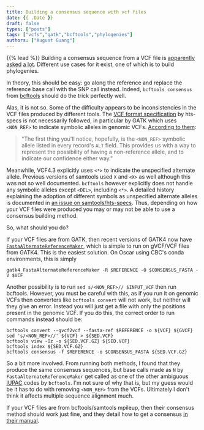 ```yaml
---
title: Building a consensus sequence with vcf files
date: {{ .Date }}
draft: false
types: ["posts"]
tags: ["vcfs","gatk","bcftools","phylogenies"]
authors: ["August Guang"]
---
```


{{% lead %}} Building a consensus sequence from a VCF file is [apparently](https://www.biostars.org/p/65885/) [asked](https://www.biostars.org/p/65885/) [a lot](https://www.biostars.org/p/134834/). Different use cases for it exist, one of which is to build phylogenies.

In theory, this should be easy: go along the reference and replace the reference base call with the SNP call instead. Indeed, `bcftools consensus` from [bcftools](https://samtools.github.io/bcftools/bcftools.html) should do the trick perfectly well.

Alas, it is not so. Some of the difficulty appears to be inconsistencies in the VCF files produced by different tools. The [VCF format specification](http://samtools.github.io/hts-specs/) by hts-specs is not necessarily followed, in particular by GATK which uses `<NON_REF>` to indicate symbolic alleles in genomic VCFs. [According to them](https://www.broadinstitute.org/gatk/guide/article?id=4017):

> "The first thing you'll notice, hopefully, is the `<NON_REF>` symbolic allele listed in every record's `ALT` field. This provides us with a way to represent the possibility of having a non-reference allele, and to indicate our confidence either way."

Meanwhile, VCF4.3 explicitly uses `<*>` to indicate the unspecified alternate allele. Previous versions of samtools used `X` and `<X>` as well although this was not so well documented. `bcftools` however explicitly does not handle any symbolic alleles except `<DEL>`, including `<*>`. A detailed history explaining the adoption of different symbols as unspecified alternate alleles is documented in [an issue on samtools/hts-specs](https://github.com/samtools/hts-specs/issues/352). Thus, depending on how your VCF files were produced you may or may not be able to use a consensus building method.

So, what should you do?

If your VCF files are from GATK, then recent versions of GATK4 now have [`FastaAlternateReferenceMaker`](https://software.broadinstitute.org/gatk/documentation/tooldocs/3.8-0/org_broadinstitute_gatk_tools_walkers_fasta_FastaAlternateReferenceMaker.php), which is simple to run on gVCF/VCF files from GATK4. This is the easiest solution. On Oscar using CBC's conda environments, this is simply
```
gatk4 FastaAlternateReferenceMaker -R $REFERENCE -O $CONSENSUS_FASTA -V $VCF
```

Another possibility is to run `sed s/<NON_REF>// $INPUT_VCF` then run bcftools. However, you must be careful with this, as if you run it on genomic VCFs then converters like `bcftools convert` will not work, but neither will they give an error. Instead you will just get a file with only the positions present in the genomic VCF. If you do this, the correct order to run commands instead should be:

```
bcftools convert --gvcf2vcf --fasta-ref $REFERENCE -o ${VCF} ${GVCF}
sed 's/<NON_REF>//' ${VCF} > ${SED.VCF}
bcftools view -Oz -o ${SED.VCF.GZ} ${SED.VCF}
bcftools index ${SED.VCF.GZ}
bcftools consensus -f $REFERENCE -o $CONSENSUS_FASTA ${SED.VCF.GZ}
```

So a bit more involved. From running both methods, I found that they produce the same consensus sequences, but base calls made as `N` by `FastaAlternateReferenceMaker` get called as one of the other ambiguous [IUPAC](https://www.bioinformatics.org/sms/iupac.html) codes by `bcftools`. I'm not sure of why that is, but my guess would be it has to do with removing `<NON_REF>` from the VCFs. Ultimately I don't think it affects multiple sequence alignment much.

If your VCF files are from bcftools/samtools mpileup, then their consensus method should work just fine, and they detail how to get a consensus [in their manual](https://samtools.github.io/bcftools/howtos/consensus-sequence.html).

